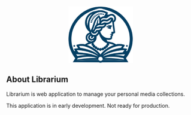 <p style="text-align: center;"><a href="https://librarium.io" target="_blank"><img style="color: #033f63" src="./logo.svg" height="150" alt="Librarium Logo"></a></p>

## About Librarium

Librarium is web application to manage your personal media collections.


This application is in early development. Not ready for production.
